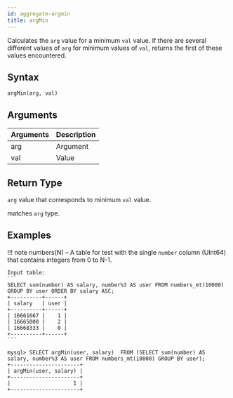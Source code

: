 ```yaml
---
id: aggregate-argmin
title: argMin
---
```


Calculates the `arg` value for a minimum `val` value. If there are several different values of `arg` for minimum values of `val`, returns the first of these values encountered.

## Syntax

```
argMin(arg, val)
```

## Arguments

| Arguments   | Description |
| ----------- | ----------- |
| arg | Argument |
| val | Value |

## Return Type

`arg` value that corresponds to minimum `val` value.

 matches `arg` type.

## Examples

!!! note
    numbers(N) – A table for test with the single `number` column (UInt64) that contains integers from 0 to N-1.

    Input table:
    ```
    SELECT sum(number) AS salary, number%3 AS user FROM numbers_mt(10000) GROUP BY user ORDER BY salary ASC;    
    +----------+------+
    | salary   | user |
    +----------+------+
    | 16661667 |    1 |
    | 16665000 |    2 |
    | 16668333 |    0 |
    +----------+------+
    ```


```
mysql> SELECT argMin(user, salary)  FROM (SELECT sum(number) AS salary, number%3 AS user FROM numbers_mt(10000) GROUP BY user);
+----------------------+
| argMin(user, salary) |
+----------------------+
|                    1 |
+----------------------+

```

